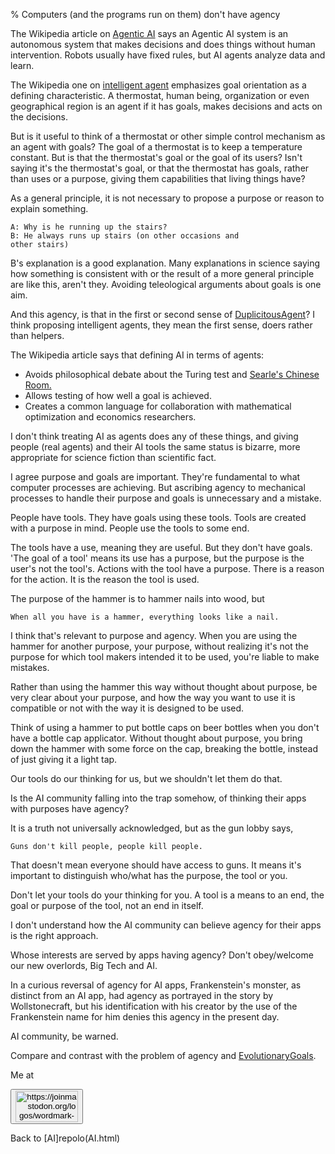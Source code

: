 % Computers (and the programs run on them) don't have agency

The Wikipedia article on
[Agentic AI](https://en.wikipedia.org/wiki/Agentic_AI)
says an Agentic AI system is an autonomous system that makes
decisions and does things without human intervention. Robots
usually have fixed rules, but AI agents analyze data and learn.

The Wikipedia one on
[intelligent agent](https://en.wikipedia.org/wiki/Intelligent_agent)
emphasizes goal orientation as a defining characteristic.
A thermostat, human being, organization or even geographical 
region is an agent if it has goals, makes decisions and 
acts on the decisions.

But is it useful to think of a thermostat or other simple 
control mechanism as an agent with goals? The goal of a 
thermostat is to keep a temperature constant. But is that 
the thermostat's goal or the goal of its users? Isn't saying 
it's the thermostat's goal, or that the thermostat has 
goals, rather than uses or a purpose, giving them 
capabilities that living things have?

As a general principle, it is not necessary to propose a 
purpose or reason to explain something. 

    A: Why is he running up the stairs?
    B: He always runs up stairs (on other occasions and 
    other stairs)

B's explanation is a good explanation. Many explanations in 
science saying how something is consistent with or the 
result of a more general principle are like this, aren't 
they. Avoiding teleological arguments about goals is one 
aim.

And this agency, is that in the first or 
second sense of [DuplicitousAgent](DuplicitousAgent.html)?
I think proposing intelligent agents, they mean the first 
sense, doers rather than helpers.

The Wikipedia article says that defining AI in terms of agents:

* Avoids philosophical debate about the Turing test and
[Searle's Chinese Room.](JohnSearle.html)
* Allows testing of how well a goal is achieved.
* Creates a common language for collaboration with
  mathematical optimization and economics researchers.

I don't think treating AI as agents does any of these 
things, and giving people (real agents) and their AI tools 
the same status is bizarre, more appropriate for science 
fiction than scientific fact.

I agree purpose and goals  are important.  They're fundamental 
to what computer processes are achieving. But ascribing 
agency to mechanical processes to handle their purpose and 
goals is unnecessary and a mistake.

People have tools. They have goals using these tools. Tools 
are created with a purpose in mind. People use the tools to 
some end.

The tools have a use, meaning they are useful. But they 
don't have goals. 'The goal of a tool' means its use has a 
purpose, but the purpose is the user's not the tool's. 
Actions with the tool have a purpose. There is a reason for 
the action. It is the reason the tool is used.

The purpose of the hammer is to hammer nails into wood, but

    When all you have is a hammer, everything looks like a nail.

I think that's relevant to purpose and agency. When you 
are using the hammer for another purpose, your purpose, 
without realizing it's not the purpose for which tool makers 
intended it to be used, you're liable to make mistakes.

Rather than using the hammer this way without thought about 
purpose, be very clear about your purpose, and how the way 
you want to use it is compatible or not with the way it is 
designed to be used.

Think of using a hammer to put bottle caps on beer bottles 
when you don't have a bottle cap applicator. Without thought 
about purpose, you bring down the hammer with some force on the cap, 
breaking the bottle, instead of just giving it a light tap.

Our tools do our thinking for us, but we shouldn't let them do that.

Is the AI community falling into the trap somehow, of thinking 
their apps with purposes have agency?

It is a truth not universally acknowledged, but as the gun 
lobby says,

    Guns don't kill people, people kill people.

That doesn't mean everyone should have access to guns. It 
means it's important to distinguish who/what has the purpose, the 
tool or you.

Don't let your tools do your thinking for you. A tool is a 
means to an end, the goal or purpose of the tool, not an end 
in itself.

I don't understand how the AI community can believe agency
for their apps is the right approach.

Whose interests are served by apps having agency?
Don't obey/welcome our new overlords, Big Tech and AI.

In a curious reversal of agency for AI apps,
Frankenstein's monster, as distinct from an AI app, had 
agency as portrayed in the story by Wollstonecraft, but his 
identification with his creator by the use of the 
Frankenstein name for him denies this agency in the present 
day.

AI community, be warned.

Compare and contrast with the problem of
agency and [EvolutionaryGoals](EvolutionaryGoals.html).

Me at
    <form action='https://mastodon.sdf.org/@drbean'>
    <button type='submit' class='btn'>
    <img src='./mastodon.svg'
        alt='https://joinmastodon.org/logos/wordmark-black-text.svg'
        style='width:100px;height:50px'/>
    </button></form>
    
Back to [AI]repolo(AI.html)
